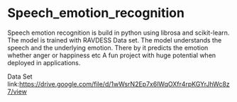 # Speech_emotion_recognition
Speech emotion recognition is build in python using librosa and scikit-learn.
The model is trained with RAVDESS Data set.
The model understands the speech and the underlying emotion.
There by it predicts the emotion whether anger or happiness etc
A fun project with huge potential when deployed in applications.


Data Set link:https://drive.google.com/file/d/1wWsrN2Ep7x6lWqOXfr4rpKGYrJhWc8z7/view
